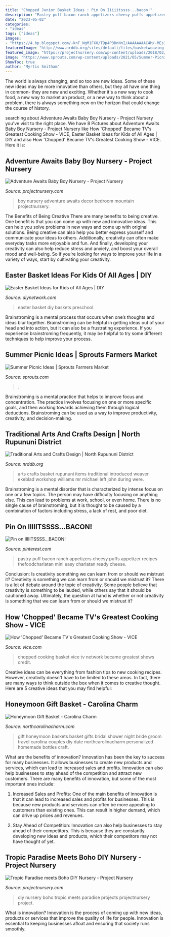 ```yaml
---
title: "Chopped Junior Basket Ideas : Pin On Iiiiitssss...bacon!"
description: "Pastry puff bacon ranch appetizers cheesy puffs appetizer recipes thefoodcharlatan mini easy charlatan ready cheese"
date: "2023-05-02"
categories:
- "ideas"
tags: ["ideas"]
images:
- "https://4.bp.blogspot.com/-knF_NgM1FX0/T9p4P3DnNnI/AAAAAAAAC4M/-MEs3WEUiS4/s1600/IMG_2676.JPG"
featuredImage: "http://www.nrddb.org/sites/default/files/basketweaving.jpg"
featured_image: "https://projectnursery.com/wp-content/uploads/2018/02/08D26B6D-FE5E-4FA3-AEA6-2EBC378FBC8A.jpeg"
image: "https://www.sprouts.com/wp-content/uploads/2021/05/Summer-Picnic-FI.jpg"
ShowToc: true
author: "Myrtis Smitham"
---
```



The world is always changing, and so too are new ideas. Some of these new ideas may be more innovative than others, but they all have one thing in common- they are new and exciting. Whether it's a new way to cook food, a new way to market an product, or a new way to think about a problem, there is always something new on the horizon that could change the course of history.

	

		
searching about Adventure Awaits Baby Boy Nursery - Project Nursery you've visit to the right place. We have 8 Pictures about Adventure Awaits Baby Boy Nursery - Project Nursery like How &#039;Chopped&#039; Became TV&#039;s Greatest Cooking Show - VICE, Easter Basket Ideas for Kids of All Ages | DIY and also How &#039;Chopped&#039; Became TV&#039;s Greatest Cooking Show - VICE. Here it is:
		
    
## Adventure Awaits Baby Boy Nursery - Project Nursery

<img loading=lazy src="https://projectnursery.com/wp-content/uploads/2016/08/Baby-Michael-Nursery01.jpg" onerror="this.onerror=null;this.src='https://tse2.mm.bing.net/th?id=OIP.0HYO2Wi74g0t99WT0bW-wgHaE8&amp;pid=15.1';" alt="Adventure Awaits Baby Boy Nursery - Project Nursery">

_Source: projectnursery.com_

>boy nursery adventure awaits decor bedroom mountain projectnursery. 

	

The Benefits of Being Creative
There are many benefits to being creative. One benefit is that you can come up with new and innovative ideas. This can help you solve problems in new ways and come up with original solutions. Being creative can also help you better express yourself and communicate your ideas to others. Additionally, creativity can often make everyday tasks more enjoyable and fun. And finally, developing your creativity can also help reduce stress and anxiety, and boost your overall mood and well-being. So if you’re looking for ways to improve your life in a variety of ways, start by cultivating your creativity.

    
## Easter Basket Ideas For Kids Of All Ages | DIY

<img loading=lazy src="https://diy.sndimg.com/content/dam/images/diy/fullset/2019/3/19/0/Original-Jennifer-M-Ramos_Easter-Baskets-Preschool-Construction.jpg.rend.hgtvcom.616.822.suffix/1552995798082.jpeg" onerror="this.onerror=null;this.src='https://tse4.mm.bing.net/th?id=OIP.fTs8Z2Bg3jcSLLprgMBxMgHaJ4&amp;pid=15.1';" alt="Easter Basket Ideas for Kids of All Ages | DIY">

_Source: diynetwork.com_

>easter basket diy baskets preschool. 

	

Brainstroming is a mental process that occurs when one’s thoughts and ideas blur together. Brainstroming can be helpful in getting ideas out of your head and into action, but it can also be a frustrating experience. If you experience brainstroming frequently, it may be helpful to try some different techniques to help improve your process.

    
## Summer Picnic Ideas | Sprouts Farmers Market

<img loading=lazy src="https://www.sprouts.com/wp-content/uploads/2021/05/Summer-Picnic-FI.jpg" onerror="this.onerror=null;this.src='https://tse4.mm.bing.net/th?id=OIP.ID8X3q4VLa37p2jEF_ObJgHaF7&amp;pid=15.1';" alt="Summer Picnic Ideas | Sprouts Farmers Market">

_Source: sprouts.com_

>. 

	

Brainstroming is a mental practice that helps to improve focus and concentration. The practice involves focusing on one or more specific goals, and then working towards achieving them through logical deductions. Brainstroming can be used as a way to improve productivity, creativity, and decision-making.

    
## Traditional Arts And Crafts Design | North Rupununi District

<img loading=lazy src="http://www.nrddb.org/sites/default/files/basketweaving.jpg" onerror="this.onerror=null;this.src='https://tse3.mm.bing.net/th?id=OIP.kHkqcVVsw1C4oklMUTTP_gHaLE&amp;pid=15.1';" alt="Traditional Arts and Crafts Design | North Rupununi District">

_Source: nrddb.org_

>arts crafts basket rupununi items traditional introduced weaver ekeblad workshop williams mr michael left john during were. 

	

Brainstroming is a mental disorder that is characterized by intense focus on one or a few topics. The person may have difficulty focusing on anything else. This can lead to problems at work, school, or even home. There is no single cause of brainstroming, but it is thought to be caused by a combination of factors including stress, a lack of rest, and poor diet.

    
## Pin On IIIIITSSSS...BACON!

<img loading=lazy src="https://i.pinimg.com/736x/73/68/56/7368569318b3c1e3a361849d6053a22b--puff-pastry-appetizers-puff-pastry-recipes.jpg" onerror="this.onerror=null;this.src='https://tse4.mm.bing.net/th?id=OIP.aBlFIgUO6-lg7NshTk7szgHaLH&amp;pid=15.1';" alt="Pin on IIIIITSSSS...BACON!">

_Source: pinterest.com_

>pastry puff bacon ranch appetizers cheesy puffs appetizer recipes thefoodcharlatan mini easy charlatan ready cheese. 

	

Conclusion: Is creativity something we can learn from or should we mistrust it?
Creativity is something we can learn from or should we mistrust it?
There is a lot of debate around the topic of creativity. Some people believe that creativity is something to be lauded, while others say that it should be cautioned away. Ultimately, the question at hand is whether or not creativity is something that we can learn from or should we mistrust it?

    
## How &#039;Chopped&#039; Became TV&#039;s Greatest Cooking Show - VICE

<img loading=lazy src="https://video-images.vice.com/_uncategorized/1498767431601-chopped4.jpeg" onerror="this.onerror=null;this.src='https://tse3.mm.bing.net/th?id=OIP.WME1928KcHCNpYKjDOybNAHaFj&amp;pid=15.1';" alt="How &#039;Chopped&#039; Became TV&#039;s Greatest Cooking Show - VICE">

_Source: vice.com_

>chopped cooking basket vice tv network became greatest shows credit. 

	

Creative ideas can be everything from fashion tips to new cooking recipes. However, creativity doesn't have to be limited to these areas. In fact, there are many ways to think outside the box when it comes to creative thought. Here are 5 creative ideas that you may find helpful:

    
## Honeymoon Gift Basket - Carolina Charm

<img loading=lazy src="https://4.bp.blogspot.com/-knF_NgM1FX0/T9p4P3DnNnI/AAAAAAAAC4M/-MEs3WEUiS4/s1600/IMG_2676.JPG" onerror="this.onerror=null;this.src='https://tse3.mm.bing.net/th?id=OIP.pdw1NCZtZh-s8zBY27UlnQHaGH&amp;pid=15.1';" alt="Honeymoon Gift Basket - Carolina Charm">

_Source: northcarolinacharm.com_

>gift honeymoon baskets basket gifts bridal shower night bride groom travel carolina couples diy date northcarolinacharm personalized homemade bottles craft. 

	

What are the benefits of innovation?
Innovation has been the key to success for many businesses. It allows businesses to create new products and services, which can lead to increased sales and profits. Innovation can also help businesses to stay ahead of the competition and attract new customers.
There are many benefits of innovation, but some of the most important ones include:

1) Increased Sales and Profits: One of the main benefits of innovation is that it can lead to increased sales and profits for businesses. This is because new products and services can often be more appealing to customers than existing ones. This can result in higher demand, which can drive up prices and revenues.

2) Stay Ahead of Competition: Innovation can also help businesses to stay ahead of their competitors. This is because they are constantly developing new ideas and products, which their competitors may not have thought of yet.

    
## Tropic Paradise Meets Boho DIY Nursery - Project Nursery

<img loading=lazy src="https://projectnursery.com/wp-content/uploads/2018/02/08D26B6D-FE5E-4FA3-AEA6-2EBC378FBC8A.jpeg" onerror="this.onerror=null;this.src='https://tse2.mm.bing.net/th?id=OIP.3jZuvQEP_4Nxrtd2f-E5rAHaJ4&amp;pid=15.1';" alt="Tropic Paradise meets Boho DIY Nursery - Project Nursery">

_Source: projectnursery.com_

>diy nursery boho tropic meets paradise projects projectnursery project. 

	

What is innovation?
Innovation is the process of coming up with new ideas, products or services that improve the quality of life for people. Innovation is essential to keeping businesses afloat and ensuring that society runs smoothly.

